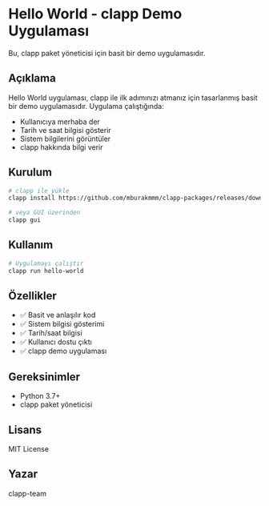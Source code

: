 # Hello World - clapp Demo Uygulaması

Bu, clapp paket yöneticisi için basit bir demo uygulamasıdır.

## Açıklama

Hello World uygulaması, clapp ile ilk adımınızı atmanız için tasarlanmış basit bir demo uygulamasıdır. Uygulama çalıştığında:

- Kullanıcıya merhaba der
- Tarih ve saat bilgisi gösterir
- Sistem bilgilerini görüntüler
- clapp hakkında bilgi verir

## Kurulum

```bash
# clapp ile yükle
clapp install https://github.com/mburakmmm/clapp-packages/releases/download/v1.0.0/hello-world.clapp.zip

# veya GUI üzerinden
clapp gui
```

## Kullanım

```bash
# Uygulamayı çalıştır
clapp run hello-world
```

## Özellikler

- ✅ Basit ve anlaşılır kod
- ✅ Sistem bilgisi gösterimi
- ✅ Tarih/saat bilgisi
- ✅ Kullanıcı dostu çıktı
- ✅ clapp demo uygulaması

## Gereksinimler

- Python 3.7+
- clapp paket yöneticisi

## Lisans

MIT License

## Yazar

clapp-team 